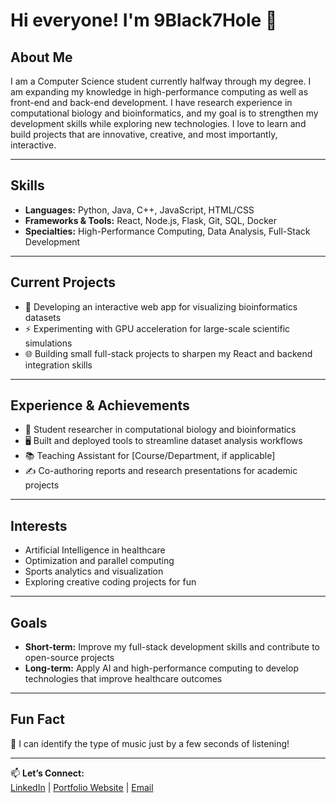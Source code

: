 # Hi everyone! I'm 9Black7Hole 👋

## About Me
I am a Computer Science student currently halfway through my degree. I am expanding my knowledge in high-performance computing as well as front-end and back-end development. I have research experience in computational biology and bioinformatics, and my goal is to strengthen my development skills while exploring new technologies. I love to learn and build projects that are innovative, creative, and most importantly, interactive.

---

## Skills
- **Languages:** Python, Java, C++, JavaScript, HTML/CSS  
- **Frameworks & Tools:** React, Node.js, Flask, Git, SQL, Docker  
- **Specialties:** High-Performance Computing, Data Analysis, Full-Stack Development  

---

## Current Projects
- 🚀 Developing an interactive web app for visualizing bioinformatics datasets  
- ⚡ Experimenting with GPU acceleration for large-scale scientific simulations  
- 🌐 Building small full-stack projects to sharpen my React and backend integration skills  

---

## Experience & Achievements
- 🧬 Student researcher in computational biology and bioinformatics  
- 🖥️ Built and deployed tools to streamline dataset analysis workflows  
- 📚 Teaching Assistant for [Course/Department, if applicable]  
- ✍️ Co-authoring reports and research presentations for academic projects  

---

## Interests
- Artificial Intelligence in healthcare  
- Optimization and parallel computing  
- Sports analytics and visualization  
- Exploring creative coding projects for fun  

---

## Goals
- **Short-term:** Improve my full-stack development skills and contribute to open-source projects  
- **Long-term:** Apply AI and high-performance computing to develop technologies that improve healthcare outcomes  

---

## Fun Fact
🎵 I can identify the type of music just by a few seconds of listening!  

---

📫 **Let’s Connect:**  
[LinkedIn](https://linkedin.com/) | [Portfolio Website](https://) | [Email](mailto:youremail@example.com)
